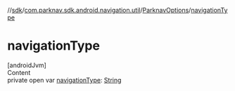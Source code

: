 //[sdk](../../../index.md)/[com.parknav.sdk.android.navigation.util](../index.md)/[ParknavOptions](index.md)/[navigationType](navigation-type.md)



# navigationType  
[androidJvm]  
Content  
private open var [navigationType](navigation-type.md): [String](https://developer.android.com/reference/kotlin/java/lang/String.html)  



